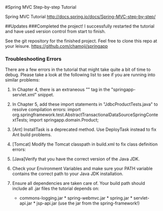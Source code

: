#Spring MVC Step-by-step Tutorial

Spring MVC Tutorial
http://docs.spring.io/docs/Spring-MVC-step-by-step/

##Updates
###Completed the project!
I successfully restarted the tutorial and have used version control from start to finish.

See the git repository for the finished project. Feel free to clone this repo at your leisure.
https://github.com/chamoji/springapp

### Troubleshooting Errors
There are a few errors in the tutorial that might take quite a bit of time to debug. Please take a look at the following list to see if you are running into similar problems:

1.  In Chapter 4, there is an extraneous "<beans>" tag in the "springapp-servlet.xml" snippet.
2.  In Chapter 5, add these import statements in "JdbcProductTests.java" to resolve compilation errors:
      import org.springframework.test.AbstractTransactionalDataSourceSpringContextTests;
      import springapp.domain.Product;
3.  [Ant] InstallTask is a deprecated method. Use DeployTask instead to fix Ant build problems.
4.  [Tomcat] Modify the Tomcat classpath in build.xml to fix class definition errors:

    <path id="catalina-ant-classpath">
        <!-- We need the Catalina jars for Tomcat -->
        <!--  * for other app servers - check the docs --> 
        <fileset dir="${appserver.lib}">
            <include name="catalina-ant.jar"/>
            <include name="tomcat-coyote.jar"/>
            <include name="tomcat-util.jar"/>
        </fileset>
        <fileset dir="${appserver.home}/bin">
                    <include name="tomcat-juli.jar"/>
        </fileset>
    </path>
    
5.  [Java]Verify that you have the correct version of the Java JDK.
6.   Check your Environment Variables and make sure your PATH variable contains the correct path to your Java JDK installation.
7.  Ensure all dependencies are taken care of.
    Your build path should include all .jar files the tutorial depends on:
      * commons-logging.jar
			* spring-webmvc.jar
			* spring.jar
			* servlet-api.jar
			* jsp-api.jar (use the jar from the spring-framework!)




